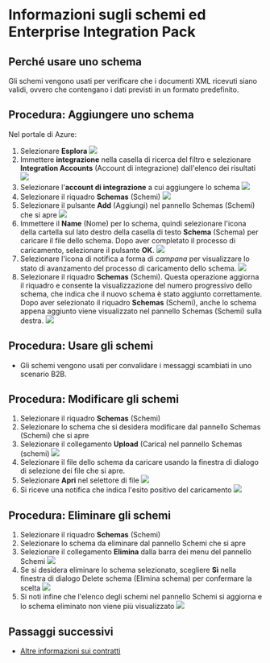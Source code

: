 <properties 
	pageTitle="Panoramica degli schemi ed Enterprise Integration Pack | Servizio app di Microsoft Azure" 
	description="Informazioni su come usare gli schemi con Enterprise Integration Pack e le app per la logica" 
	services="app-service\logic" 
	documentationCenter=".net,nodejs,java"
	authors="msftman" 
	manager="erikre" 
	editor="cgronlun"/>

<tags 
	ms.service="app-service-logic" 
	ms.workload="integration" 
	ms.tgt_pltfrm="na" 
	ms.devlang="na" 
	ms.topic="article" 
	ms.date="06/29/2016" 
	ms.author="deonhe"/>

# Informazioni sugli schemi ed Enterprise Integration Pack  

## Perché usare uno schema
Gli schemi vengono usati per verificare che i documenti XML ricevuti siano validi, ovvero che contengano i dati previsti in un formato predefinito.

## Procedura: Aggiungere uno schema
Nel portale di Azure:
1. Selezionare **Esplora** ![](./media/app-service-logic-enterprise-integration-overview/overview-1.png)
2. Immettere **integrazione** nella casella di ricerca del filtro e selezionare **Integration Accounts** (Account di integrazione) dall'elenco dei risultati ![](./media/app-service-logic-enterprise-integration-overview/overview-2.png)
3. Selezionare l'**account di integrazione** a cui aggiungere lo schema ![](./media/app-service-logic-enterprise-integration-overview/overview-3.png)
4.  Selezionare il riquadro **Schemas** (Schemi) ![](./media/app-service-logic-enterprise-integration-schemas/schema-1.png)
5. Selezionare il pulsante **Add** (Aggiungi) nel pannello Schemas (Schemi) che si apre ![](./media/app-service-logic-enterprise-integration-schemas/schema-2.png)
6. Immettere il **Name** (Nome) per lo schema, quindi selezionare l'icona della cartella sul lato destro della casella di testo **Schema** (Schema) per caricare il file dello schema. Dopo aver completato il processo di caricamento, selezionare il pulsante **OK**. ![](./media/app-service-logic-enterprise-integration-schemas/schema-3.png)
7. Selezionare l'icona di notifica a forma di *campana* per visualizzare lo stato di avanzamento del processo di caricamento dello schema. ![](./media/app-service-logic-enterprise-integration-schemas/schema-4.png)
8. Selezionare il riquadro **Schemas** (Schemi). Questa operazione aggiorna il riquadro e consente la visualizzazione del numero progressivo dello schema, che indica che il nuovo schema è stato aggiunto correttamente. Dopo aver selezionato il riquadro **Schemas** (Schemi), anche lo schema appena aggiunto viene visualizzato nel pannello Schemas (Schemi) sulla destra. ![](./media/app-service-logic-enterprise-integration-schemas/schema-5.png)


## Procedura: Usare gli schemi
- Gli schemi vengono usati per convalidare i messaggi scambiati in uno scenario B2B.

## Procedura: Modificare gli schemi
1. Selezionare il riquadro **Schemas** (Schemi)
2. Selezionare lo schema che si desidera modificare dal pannello Schemas (Schemi) che si apre
3. Selezionare il collegamento **Upload** (Carica) nel pannello Schemas (schemi) ![](./media/app-service-logic-enterprise-integration-schemas/edit-1.png)
4. Selezionare il file dello schema da caricare usando la finestra di dialogo di selezione dei file che si apre.
5. Selezionare **Apri** nel selettore di file ![](./media/app-service-logic-enterprise-integration-schemas/edit-2.png)
6. Si riceve una notifica che indica l'esito positivo del caricamento ![](./media/app-service-logic-enterprise-integration-schemas/edit-3.png)

## Procedura: Eliminare gli schemi
1. Selezionare il riquadro **Schemas** (Schemi)
2. Selezionare lo schema da eliminare dal pannello Schemi che si apre
3. Selezionare il collegamento **Elimina** dalla barra dei menu del pannello Schemi ![](./media/app-service-logic-enterprise-integration-schemas/delete-1.png)
4. Se si desidera eliminare lo schema selezionato, scegliere **Sì** nella finestra di dialogo Delete schema (Elimina schema) per confermare la scelta ![](./media/app-service-logic-enterprise-integration-schemas/delete-2.png)
5. Si noti infine che l'elenco degli schemi nel pannello Schemi si aggiorna e lo schema eliminato non viene più visualizzato ![](./media/app-service-logic-enterprise-integration-schemas/delete-3.png)

## Passaggi successivi

- [Altre informazioni sui contratti](./app-service-logic-enterprise-integration-agreements.md "Informazioni sui contratti di Enterprise Integration")

      

<!---HONumber=AcomDC_0706_2016-->